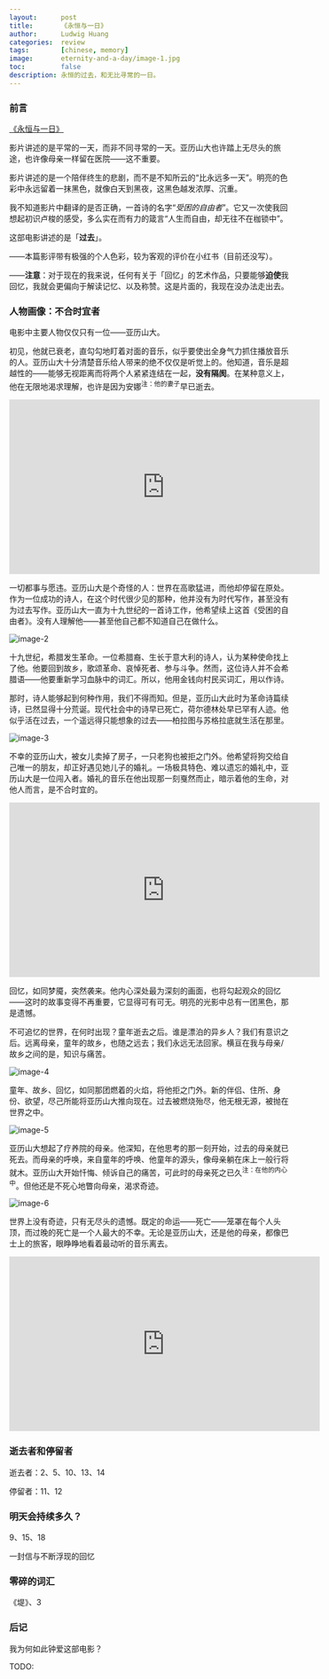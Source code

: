 ```yaml
---
layout:      post
title:       《永恒与一日》
author:      Ludwig Huang
categories:  review
tags:        [chinese, memory]
image:       eternity-and-a-day/image-1.jpg
toc:         false
description: 永恒的过去，和无比寻常的一日。
---
```


### 前言

[《永恒与一日》](https://movie.douban.com/subject/1293455/)

影片讲述的是平常的一天，而非不同寻常的一天。亚历山大也许踏上无尽头的旅途，也许像母亲一样留在医院——这不重要。

影片讲述的是一个陪伴终生的悲剧，而不是不知所云的“比永远多一天”。明亮的色彩中永远留着一抹黑色，就像白天到黑夜，这黑色越发浓厚、沉重。

我不知道影片中翻译的是否正确，一首诗的名字“*受困的自由者*”。它又一次使我回想起初识卢梭的感受，多么实在而有力的箴言“人生而自由，却无往不在枷锁中”。

这部电影讲述的是「**过去**」。

——本篇影评带有极强的个人色彩，较为客观的评价在小红书（目前还没写）。

——**注意**：对于现在的我来说，任何有关于「回忆」的艺术作品，只要能够**迫使**我回忆，我就会更偏向于解读记忆、以及称赞。这是片面的，我现在没办法走出去。

### 人物画像：不合时宜者

电影中主要人物仅仅只有一位——亚历山大。

初见，他就已衰老，直勾勾地盯着对面的音乐，似乎要使出全身气力抓住播放音乐的人。亚历山大十分清楚音乐给人带来的绝不仅仅是听觉上的。他知道，音乐是超越性的——能够无视距离而将两个人紧紧连结在一起，**没有隔阂**。在某种意义上，他在无限地渴求理解，也许是因为安娜<sup>注：他的妻子</sup>早已逝去。

<div class="videoWrapper"><iframe width="560" height="315" src="https://www.youtube.com/embed/SMOZx2xabJE?si=GnthccFHSC8d-7P6" title="YouTube video player" frameborder="0" allow="accelerometer; autoplay; clipboard-write; encrypted-media; gyroscope; picture-in-picture; web-share" allowfullscreen></iframe></div>

一切都事与愿违。亚历山大是个奇怪的人：世界在高歌猛进，而他却停留在原处。作为一位成功的诗人，在这个时代很少见的那种，他并没有为时代写作，甚至没有为过去写作。亚历山大一直为十九世纪的一首诗工作，他希望续上这首《受困的自由者》。没有人理解他——甚至他自己都不知道自己在做什么。

![image-2](../assets/img/eternity-and-a-day/image-2.jpg)

十九世纪，希腊发生革命。一位希腊裔、生长于意大利的诗人，认为某种使命找上了他。他要回到故乡，歌颂革命、哀悼死者、参与斗争。然而，这位诗人并不会希腊语——他要重新学习血脉中的词汇。所以，他用金钱向村民买词汇，用以作诗。

那时，诗人能够起到何种作用，我们不得而知。但是，亚历山大此时为革命诗篇续诗，已然显得十分荒诞。现代社会中的诗早已死亡，荷尔德林处早已罕有人迹。他似乎活在过去，一个遥远得只能想象的过去——柏拉图与苏格拉底就生活在那里。

![image-3](../assets/img/eternity-and-a-day/image-3.jpg)

不幸的亚历山大，被女儿卖掉了房子，一只老狗也被拒之门外。他希望将狗交给自己唯一的朋友，却正好遇见她儿子的婚礼。一场极具特色、难以遗忘的婚礼中，亚历山大是一位闯入者。婚礼的音乐在他出现那一刻戛然而止，暗示着他的生命，对他人而言，是不合时宜的。

<div class="videoWrapper"><iframe width="560" height="315" src="https://www.youtube.com/embed/Thp0DndhJH4?si=qR3u3bAawOPSuN4_" title="YouTube video player" frameborder="0" allow="accelerometer; autoplay; clipboard-write; encrypted-media; gyroscope; picture-in-picture; web-share" allowfullscreen></iframe></div>

回忆，如同梦魇，突然袭来。他内心深处最为深刻的画面，也将勾起观众的回忆——这时的故事变得不再重要，它显得可有可无。明亮的光影中总有一团黑色，那是遗憾。

不可追忆的世界，在何时出现？童年逝去之后。谁是漂泊的异乡人？我们有意识之后。远离母亲，童年的故乡，也随之远去；我们永远无法回家。横亘在我与母亲/故乡之间的是，知识与痛苦。

![image-4](../assets/img/eternity-and-a-day/image-4.jpg)

童年、故乡、回忆，如同那团燃着的火焰，将他拒之门外。新的伴侣、住所、身份、欲望，尽己所能将亚历山大推向现在。过去被燃烧殆尽，他无根无源，被抛在世界之中。

![image-5](../assets/img/eternity-and-a-day/image-5.jpg)

亚历山大想起了疗养院的母亲。他深知，在他思考的那一刻开始，过去的母亲就已死去。而母亲的呼唤，来自童年的呼唤、他童年的源头，像母亲躺在床上一般行将就木。亚历山大开始忏悔、倾诉自己的痛苦，可此时的母亲死之已久<sup>注：在他的内心中</sup>。但他还是不死心地瞥向母亲，渴求奇迹。

![image-6](../assets/img/eternity-and-a-day/image-6.jpg)

世界上没有奇迹，只有无尽头的遗憾。既定的命运——死亡——笼罩在每个人头顶，而过晚的死亡是一个人最大的不幸。无论是亚历山大，还是他的母亲，都像巴士上的旅客，眼睁睁地看着最动听的音乐离去。

<div class="videoWrapper"><iframe width="560" height="315" src="https://www.youtube.com/embed/mbQHdkYzCqI?si=FxwJYjCagCd4MuCz&amp;start=170" title="YouTube video player" frameborder="0" allow="accelerometer; autoplay; clipboard-write; encrypted-media; gyroscope; picture-in-picture; web-share" allowfullscreen></iframe></div>

### 逝去者和停留者

逝去者：2、5、10、13、14

停留者：11、12

### 明天会持续多久？

9、15、18

一封信与不断浮现的回忆

### 零碎的词汇

《堤》、3

### 后记

我为何如此钟爱这部电影？

TODO:

